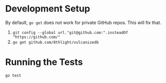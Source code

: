 # Development Setup

By default, `go get` does not work for private GitHub repos. This will fix that.
1. `git config --global url."git@github.com:".insteadOf "https://github.com/"`
2. `go get github.com/8thlight/vulcanizedb`

# Running the Tests

`go test`
